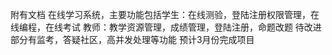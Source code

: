 附有文档
在线学习系统，主要功能包括学生：在线测验，登陆注册权限管理，在线编程，在线考试 教师：教学资源管理，成绩管理，登陆注册，命题改题
待改进部分有监考，答疑社区，高并发处理等功能
预计3月份完成项目
